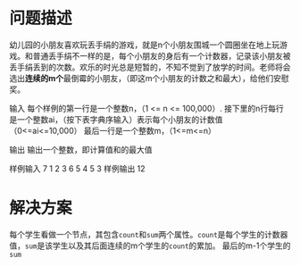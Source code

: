 # 问题描述

幼儿园的小朋友喜欢玩丢手绢的游戏，就是n个小朋友围城一个圆圈坐在地上玩游戏。和普通丢手绢不一样的是，每个小朋友的身后有一个计数器，记录该小朋友被丢手绢丢到的次数。欢乐的时光总是短暂的，不知不觉到了放学的时间。老师将会选出**连续的m个**最倒霉的小朋友，（即这m个小朋友的计数之和最大），给他们安慰奖。

输入
	每个样例的第一行是一个整数n，（1 <= n <= 100,000）.
	接下里的n行每行是一个整数ai，（按下表字典序输入）表示每个小朋友的计数值（0<=ai<=10,000）
	最后一行是一个整数m，（1<=m<=n）

输出
	输出一个整数，即计算值和的最大值

样例输入
	7
	1
	2
	3
	6
	5
	4
	5
	3
样例输出
	12
	
# 解决方案

每个学生看做一个节点，其包含`count`和`sum`两个属性。`count`是每个学生的计数器值，`sum`是该学生以及其后面连续的m个学生的`count`的累加。
最后的m-1个学生的`sum`
	
